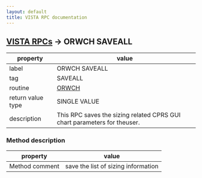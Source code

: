 ```yaml
---
layout: default
title: VISTA RPC documentation
---
```




## [VISTA RPCs](TableOfContent.md) &#8594; ORWCH SAVEALL 

 property | value 
--- | --- 
 label | ORWCH SAVEALL
 tag | SAVEALL
 routine | [ORWCH](http://code.osehra.org/dox/Routine_ORWCH_source.html)
 return value type | SINGLE VALUE
 description | This RPC saves the sizing related CPRS GUI chart parameters for theuser.


### Method description

 property | value 
--- | --- 
 Method comment | save the list of sizing information